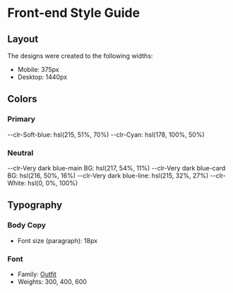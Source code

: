 # Front-end Style Guide

## Layout

The designs were created to the following widths:

- Mobile: 375px
- Desktop: 1440px

## Colors

### Primary

--clr-Soft-blue: hsl(215, 51%, 70%)
--clr-Cyan: hsl(178, 100%, 50%)

### Neutral

--clr-Very dark blue-main BG: hsl(217, 54%, 11%)
--clr-Very dark blue-card BG: hsl(216, 50%, 16%)
--clr-Very dark blue-line: hsl(215, 32%, 27%)
--clr-White: hsl(0, 0%, 100%)

## Typography

### Body Copy

- Font size (paragraph): 18px

### Font

- Family: [Outfit](https://fonts.google.com/specimen/Outfit)
- Weights: 300, 400, 600
